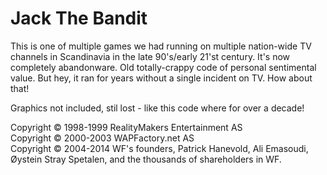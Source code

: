 # Jack The Bandit

This is one of multiple games we had running on multiple nation-wide TV channels in Scandinavia in the late 90's/early 21'st century.
It's now completely abandonware. Old totally-crappy code of personal sentimental value.
But hey, it ran for years without a single incident on TV. How about that!  

Graphics not included, stil lost - like this code where for over a decade!  

Copyright © 1998-1999 RealityMakers Entertainment AS  
Copyright © 2000-2003 WAPFactory.net AS  
Copyright © 2004-2014 WF's founders, Patrick Hanevold, Ali Emasoudi, Øystein Stray Spetalen, and the thousands of shareholders in WF.
